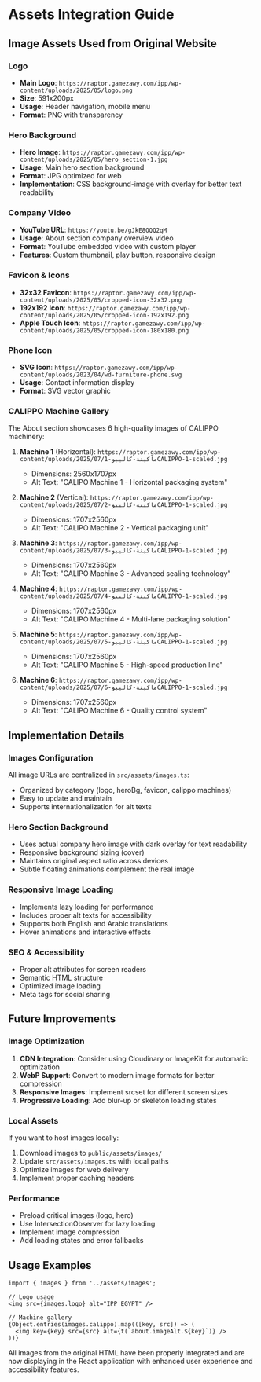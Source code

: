 # Assets Integration Guide

## Image Assets Used from Original Website

### Logo
- **Main Logo**: `https://raptor.gamezawy.com/ipp/wp-content/uploads/2025/05/logo.png`
- **Size**: 591x200px
- **Usage**: Header navigation, mobile menu
- **Format**: PNG with transparency

### Hero Background
- **Hero Image**: `https://raptor.gamezawy.com/ipp/wp-content/uploads/2025/05/hero_section-1.jpg`
- **Usage**: Main hero section background
- **Format**: JPG optimized for web
- **Implementation**: CSS background-image with overlay for better text readability

### Company Video
- **YouTube URL**: `https://youtu.be/gJkE8OQQ2qM`
- **Usage**: About section company overview video
- **Format**: YouTube embedded video with custom player
- **Features**: Custom thumbnail, play button, responsive design

### Favicon & Icons
- **32x32 Favicon**: `https://raptor.gamezawy.com/ipp/wp-content/uploads/2025/05/cropped-icon-32x32.png`
- **192x192 Icon**: `https://raptor.gamezawy.com/ipp/wp-content/uploads/2025/05/cropped-icon-192x192.png`
- **Apple Touch Icon**: `https://raptor.gamezawy.com/ipp/wp-content/uploads/2025/05/cropped-icon-180x180.png`

### Phone Icon
- **SVG Icon**: `https://raptor.gamezawy.com/ipp/wp-content/uploads/2023/04/wd-furniture-phone.svg`
- **Usage**: Contact information display
- **Format**: SVG vector graphic

### CALIPPO Machine Gallery
The About section showcases 6 high-quality images of CALIPPO machinery:

1. **Machine 1** (Horizontal): `https://raptor.gamezawy.com/ipp/wp-content/uploads/2025/07/ماكينة-كاليبو-1CALIPPO-1-scaled.jpg`
   - Dimensions: 2560x1707px
   - Alt Text: "CALIPO Machine 1 - Horizontal packaging system"

2. **Machine 2** (Vertical): `https://raptor.gamezawy.com/ipp/wp-content/uploads/2025/07/ماكينة-كاليبو-2CALIPPO-1-scaled.jpg`
   - Dimensions: 1707x2560px
   - Alt Text: "CALIPO Machine 2 - Vertical packaging unit"

3. **Machine 3**: `https://raptor.gamezawy.com/ipp/wp-content/uploads/2025/07/ماكينة-كاليبو-3CALIPPO-1-scaled.jpg`
   - Dimensions: 1707x2560px
   - Alt Text: "CALIPO Machine 3 - Advanced sealing technology"

4. **Machine 4**: `https://raptor.gamezawy.com/ipp/wp-content/uploads/2025/07/ماكينة-كاليبو-4CALIPPO-1-scaled.jpg`
   - Dimensions: 1707x2560px
   - Alt Text: "CALIPO Machine 4 - Multi-lane packaging solution"

5. **Machine 5**: `https://raptor.gamezawy.com/ipp/wp-content/uploads/2025/07/ماكينة-كاليبو-5CALIPPO-1-scaled.jpg`
   - Dimensions: 1707x2560px
   - Alt Text: "CALIPO Machine 5 - High-speed production line"

6. **Machine 6**: `https://raptor.gamezawy.com/ipp/wp-content/uploads/2025/07/ماكينة-كاليبو-6CALIPPO-1-scaled.jpg`
   - Dimensions: 1707x2560px
   - Alt Text: "CALIPO Machine 6 - Quality control system"

## Implementation Details

### Images Configuration
All image URLs are centralized in `src/assets/images.ts`:
- Organized by category (logo, heroBg, favicon, calippo machines)
- Easy to update and maintain
- Supports internationalization for alt texts

### Hero Section Background
- Uses actual company hero image with dark overlay for text readability
- Responsive background sizing (cover)
- Maintains original aspect ratio across devices
- Subtle floating animations complement the real image

### Responsive Image Loading
- Implements lazy loading for performance
- Includes proper alt texts for accessibility
- Supports both English and Arabic translations
- Hover animations and interactive effects

### SEO & Accessibility
- Proper alt attributes for screen readers
- Semantic HTML structure
- Optimized image loading
- Meta tags for social sharing

## Future Improvements

### Image Optimization
1. **CDN Integration**: Consider using Cloudinary or ImageKit for automatic optimization
2. **WebP Support**: Convert to modern image formats for better compression
3. **Responsive Images**: Implement srcset for different screen sizes
4. **Progressive Loading**: Add blur-up or skeleton loading states

### Local Assets
If you want to host images locally:
1. Download images to `public/assets/images/`
2. Update `src/assets/images.ts` with local paths
3. Optimize images for web delivery
4. Implement proper caching headers

### Performance
- Preload critical images (logo, hero)
- Use IntersectionObserver for lazy loading
- Implement image compression
- Add loading states and error fallbacks

## Usage Examples

```tsx
import { images } from '../assets/images';

// Logo usage
<img src={images.logo} alt="IPP EGYPT" />

// Machine gallery
{Object.entries(images.calippo).map(([key, src]) => (
  <img key={key} src={src} alt={t(`about.imageAlt.${key}`)} />
))}
```

All images from the original HTML have been properly integrated and are now displaying in the React application with enhanced user experience and accessibility features.
